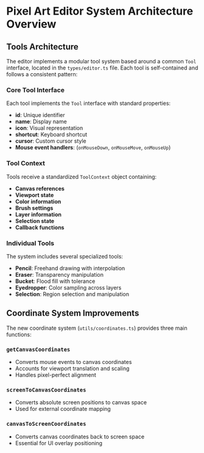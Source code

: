 # Pixel Art Editor System Architecture Overview

## Tools Architecture

The editor implements a modular tool system based around a common `Tool` interface, located in the `types/editor.ts` file. Each tool is self-contained and follows a consistent pattern:

### Core Tool Interface

Each tool implements the `Tool` interface with standard properties:

- **id**: Unique identifier
- **name**: Display name
- **icon**: Visual representation
- **shortcut**: Keyboard shortcut
- **cursor**: Custom cursor style
- **Mouse event handlers**: (`onMouseDown`, `onMouseMove`, `onMouseUp`)

### Tool Context

Tools receive a standardized `ToolContext` object containing:

- **Canvas references**
- **Viewport state**
- **Color information**
- **Brush settings**
- **Layer information**
- **Selection state**
- **Callback functions**

### Individual Tools

The system includes several specialized tools:

- **Pencil**: Freehand drawing with interpolation
- **Eraser**: Transparency manipulation
- **Bucket**: Flood fill with tolerance
- **Eyedropper**: Color sampling across layers
- **Selection**: Region selection and manipulation

## Coordinate System Improvements

The new coordinate system (`utils/coordinates.ts`) provides three main functions:

### `getCanvasCoordinates`

- Converts mouse events to canvas coordinates
- Accounts for viewport translation and scaling
- Handles pixel-perfect alignment

### `screenToCanvasCoordinates`

- Converts absolute screen positions to canvas space
- Used for external coordinate mapping

### `canvasToScreenCoordinates`

- Converts canvas coordinates back to screen space
- Essential for UI overlay positioning
